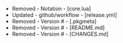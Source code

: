 - Removed - Notation - [core.lua]
- Updated - github/workflow - [release.yml]
- Removed - Version # - [.pkgmeta]
- Removed - Version # - [README.md]
- Removed - Version # - [CHANGES.md]